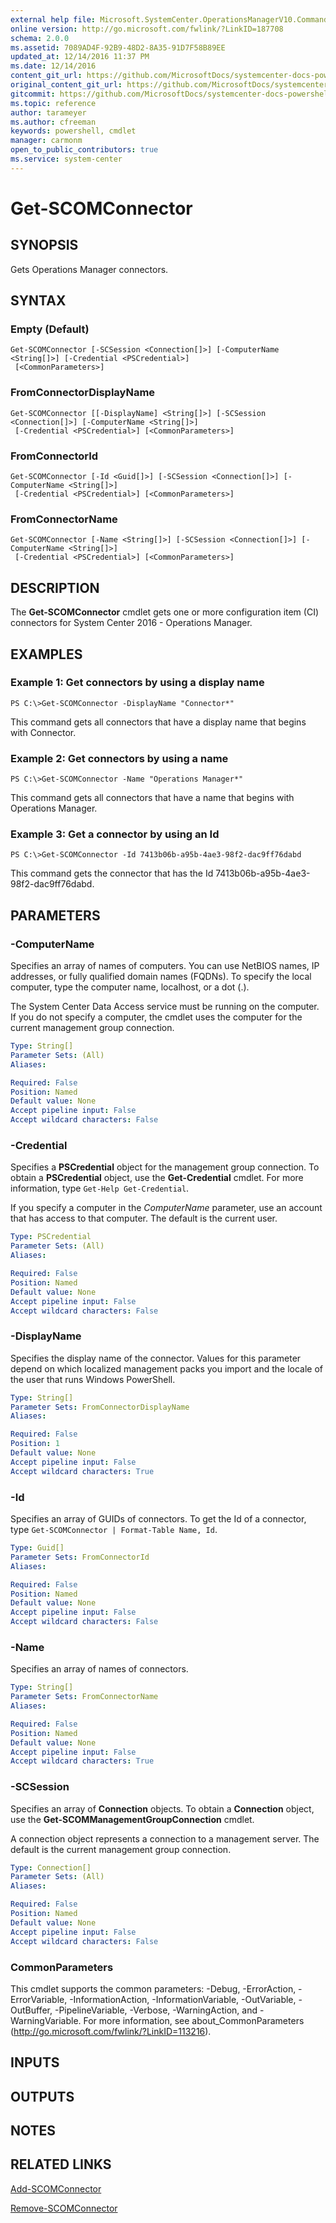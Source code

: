 ```yaml
---
external help file: Microsoft.SystemCenter.OperationsManagerV10.Commands.dll-Help.xml
online version: http://go.microsoft.com/fwlink/?LinkID=187708
schema: 2.0.0
ms.assetid: 7089AD4F-92B9-48D2-8A35-91D7F58B89EE
updated_at: 12/14/2016 11:37 PM
ms.date: 12/14/2016
content_git_url: https://github.com/MicrosoftDocs/systemcenter-docs-powershell/blob/master/systemcenter-cmdlets/SystemCenter2016/OperationsManager/v1/Get-SCOMConnector.md
original_content_git_url: https://github.com/MicrosoftDocs/systemcenter-docs-powershell/blob/master/systemcenter-cmdlets/SystemCenter2016/OperationsManager/v1/Get-SCOMConnector.md
gitcommit: https://github.com/MicrosoftDocs/systemcenter-docs-powershell/blob/ddd0fefc9adaabb9394eb6c21b33370913d1830d/systemcenter-cmdlets/SystemCenter2016/OperationsManager/v1/Get-SCOMConnector.md
ms.topic: reference
author: tarameyer
ms.author: cfreeman
keywords: powershell, cmdlet
manager: carmonm
open_to_public_contributors: true
ms.service: system-center
---
```


# Get-SCOMConnector

## SYNOPSIS
Gets  Operations Manager connectors.

## SYNTAX

### Empty (Default)
```
Get-SCOMConnector [-SCSession <Connection[]>] [-ComputerName <String[]>] [-Credential <PSCredential>]
 [<CommonParameters>]
```

### FromConnectorDisplayName
```
Get-SCOMConnector [[-DisplayName] <String[]>] [-SCSession <Connection[]>] [-ComputerName <String[]>]
 [-Credential <PSCredential>] [<CommonParameters>]
```

### FromConnectorId
```
Get-SCOMConnector [-Id <Guid[]>] [-SCSession <Connection[]>] [-ComputerName <String[]>]
 [-Credential <PSCredential>] [<CommonParameters>]
```

### FromConnectorName
```
Get-SCOMConnector [-Name <String[]>] [-SCSession <Connection[]>] [-ComputerName <String[]>]
 [-Credential <PSCredential>] [<CommonParameters>]
```

## DESCRIPTION
The **Get-SCOMConnector** cmdlet gets one or more configuration item (CI) connectors for System Center 2016 - Operations Manager.

## EXAMPLES

### Example 1: Get connectors by using a display name
```
PS C:\>Get-SCOMConnector -DisplayName "Connector*"
```

This command gets all connectors that have a display name that begins with Connector.

### Example 2: Get connectors by using a name
```
PS C:\>Get-SCOMConnector -Name "Operations Manager*"
```

This command gets all connectors that have a name that begins with Operations Manager.

### Example 3: Get a connector by using an Id
```
PS C:\>Get-SCOMConnector -Id 7413b06b-a95b-4ae3-98f2-dac9ff76dabd
```

This command gets the connector that has the Id 7413b06b-a95b-4ae3-98f2-dac9ff76dabd.

## PARAMETERS

### -ComputerName
Specifies an array of names of computers.
You can use NetBIOS names, IP addresses, or fully qualified domain names (FQDNs).
To specify the local computer, type the computer name, localhost, or a dot (.).

The System Center Data Access service must be running on the computer.
If you do not specify a computer, the cmdlet uses the computer for the current management group connection.

```yaml
Type: String[]
Parameter Sets: (All)
Aliases: 

Required: False
Position: Named
Default value: None
Accept pipeline input: False
Accept wildcard characters: False
```

### -Credential
Specifies a **PSCredential** object for the management group connection.
To obtain a **PSCredential** object, use the **Get-Credential** cmdlet.
For more information, type `Get-Help Get-Credential`.

If you specify a computer in the *ComputerName* parameter, use an account that has access to that computer.
The default is the current user.

```yaml
Type: PSCredential
Parameter Sets: (All)
Aliases: 

Required: False
Position: Named
Default value: None
Accept pipeline input: False
Accept wildcard characters: False
```

### -DisplayName
Specifies the display name of the connector.
Values for this parameter depend on which localized management packs you import and the locale of the user that runs Windows PowerShell.

```yaml
Type: String[]
Parameter Sets: FromConnectorDisplayName
Aliases: 

Required: False
Position: 1
Default value: None
Accept pipeline input: False
Accept wildcard characters: True
```

### -Id
Specifies an array of GUIDs of connectors.
To get the Id of a connector, type `Get-SCOMConnector | Format-Table Name, Id`.

```yaml
Type: Guid[]
Parameter Sets: FromConnectorId
Aliases: 

Required: False
Position: Named
Default value: None
Accept pipeline input: False
Accept wildcard characters: False
```

### -Name
Specifies an array of names of connectors.

```yaml
Type: String[]
Parameter Sets: FromConnectorName
Aliases: 

Required: False
Position: Named
Default value: None
Accept pipeline input: False
Accept wildcard characters: True
```

### -SCSession
Specifies an array of **Connection** objects.
To obtain a **Connection** object, use the **Get-SCOMManagementGroupConnection** cmdlet.

A connection object represents a connection to a management server.
The default is the current management group connection.

```yaml
Type: Connection[]
Parameter Sets: (All)
Aliases: 

Required: False
Position: Named
Default value: None
Accept pipeline input: False
Accept wildcard characters: False
```

### CommonParameters
This cmdlet supports the common parameters: -Debug, -ErrorAction, -ErrorVariable, -InformationAction, -InformationVariable, -OutVariable, -OutBuffer, -PipelineVariable, -Verbose, -WarningAction, and -WarningVariable. For more information, see about_CommonParameters (http://go.microsoft.com/fwlink/?LinkID=113216).

## INPUTS

## OUTPUTS

## NOTES

## RELATED LINKS

[Add-SCOMConnector](xref:SystemCenter2016/OperationsManager/v1/Add-SCOMConnector.md)

[Remove-SCOMConnector](xref:SystemCenter2016/OperationsManager/v1/Remove-SCOMConnector.md)


